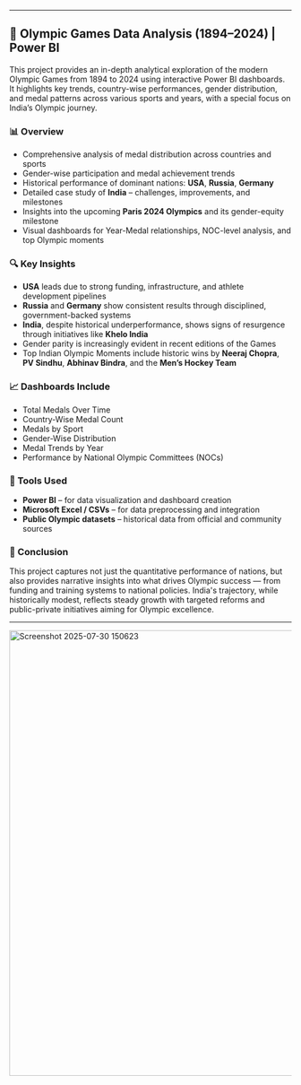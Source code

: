 
---

## 🏅 Olympic Games Data Analysis (1894–2024) | Power BI

This project provides an in-depth analytical exploration of the modern Olympic Games from 1894 to 2024 using interactive Power BI dashboards. It highlights key trends, country-wise performances, gender distribution, and medal patterns across various sports and years, with a special focus on India’s Olympic journey.

### 📊 Overview

* Comprehensive analysis of medal distribution across countries and sports
* Gender-wise participation and medal achievement trends
* Historical performance of dominant nations: **USA**, **Russia**, **Germany**
* Detailed case study of **India** – challenges, improvements, and milestones
* Insights into the upcoming **Paris 2024 Olympics** and its gender-equity milestone
* Visual dashboards for Year-Medal relationships, NOC-level analysis, and top Olympic moments

### 🔍 Key Insights

* **USA** leads due to strong funding, infrastructure, and athlete development pipelines
* **Russia** and **Germany** show consistent results through disciplined, government-backed systems
* **India**, despite historical underperformance, shows signs of resurgence through initiatives like **Khelo India**
* Gender parity is increasingly evident in recent editions of the Games
* Top Indian Olympic Moments include historic wins by **Neeraj Chopra**, **PV Sindhu**, **Abhinav Bindra**, and the **Men’s Hockey Team**

### 📈 Dashboards Include

* Total Medals Over Time
* Country-Wise Medal Count
* Medals by Sport
* Gender-Wise Distribution
* Medal Trends by Year
* Performance by National Olympic Committees (NOCs)

### 📍 Tools Used

* **Power BI** – for data visualization and dashboard creation
* **Microsoft Excel / CSVs** – for data preprocessing and integration
* **Public Olympic datasets** – historical data from official and community sources

### 🧠 Conclusion

This project captures not just the quantitative performance of nations, but also provides narrative insights into what drives Olympic success — from funding and training systems to national policies. India's trajectory, while historically modest, reflects steady growth with targeted reforms and public-private initiatives aiming for Olympic excellence.

---


<img width="1416" height="795" alt="Screenshot 2025-07-30 150623" src="https://github.com/user-attachments/assets/12a495ee-fde7-4702-a564-2849caff457b" />



